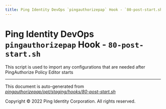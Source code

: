 ```yaml
---
title: Ping Identity DevOps `pingauthorizepap` Hook - `80-post-start.sh`
---
```


# Ping Identity DevOps `pingauthorizepap` Hook - `80-post-start.sh`
 This script is used to import any configurations that are
 needed after PingAuthorize Policy Editor starts

---
This document is auto-generated from _[pingauthorizepap/opt/staging/hooks/80-post-start.sh](https://github.com/pingidentity/pingidentity-docker-builds/blob/master/pingauthorizepap/opt/staging/hooks/80-post-start.sh)_

Copyright © 2022 Ping Identity Corporation. All rights reserved.
